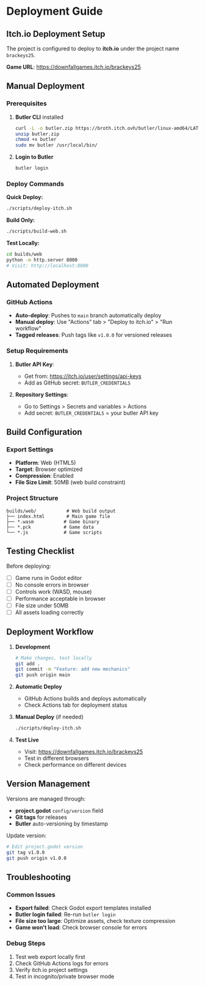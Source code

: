 # Deployment Guide

## Itch.io Deployment Setup

The project is configured to deploy to **itch.io** under the project name `brackeys25`.

**Game URL**: https://downfallgames.itch.io/brackeys25

## Manual Deployment

### Prerequisites
1. **Butler CLI** installed
   ```bash
   curl -L -o butler.zip https://broth.itch.ovh/butler/linux-amd64/LATEST/archive/default
   unzip butler.zip
   chmod +x butler
   sudo mv butler /usr/local/bin/
   ```

2. **Login to Butler**
   ```bash
   butler login
   ```

### Deploy Commands

**Quick Deploy:**
```bash
./scripts/deploy-itch.sh
```

**Build Only:**
```bash
./scripts/build-web.sh
```

**Test Locally:**
```bash
cd builds/web
python -m http.server 8000
# Visit: http://localhost:8000
```

## Automated Deployment

### GitHub Actions
- **Auto-deploy**: Pushes to `main` branch automatically deploy
- **Manual deploy**: Use "Actions" tab > "Deploy to itch.io" > "Run workflow"
- **Tagged releases**: Push tags like `v1.0.0` for versioned releases

### Setup Requirements
1. **Butler API Key**: 
   - Get from: https://itch.io/user/settings/api-keys
   - Add as GitHub secret: `BUTLER_CREDENTIALS`

2. **Repository Settings**:
   - Go to Settings > Secrets and variables > Actions
   - Add secret: `BUTLER_CREDENTIALS` = your butler API key

## Build Configuration

### Export Settings
- **Platform**: Web (HTML5)
- **Target**: Browser optimized
- **Compression**: Enabled
- **File Size Limit**: 50MB (web build constraint)

### Project Structure
```
builds/web/           # Web build output
├── index.html        # Main game file
├── *.wasm           # Game binary
├── *.pck            # Game data
└── *.js             # Game scripts
```

## Testing Checklist

Before deploying:
- [ ] Game runs in Godot editor
- [ ] No console errors in browser
- [ ] Controls work (WASD, mouse)
- [ ] Performance acceptable in browser
- [ ] File size under 50MB
- [ ] All assets loading correctly

## Deployment Workflow

1. **Development**
   ```bash
   # Make changes, test locally
   git add .
   git commit -m "Feature: add new mechanics"
   git push origin main
   ```

2. **Automatic Deploy**
   - GitHub Actions builds and deploys automatically
   - Check Actions tab for deployment status

3. **Manual Deploy** (if needed)
   ```bash
   ./scripts/deploy-itch.sh
   ```

4. **Test Live**
   - Visit: https://downfallgames.itch.io/brackeys25
   - Test in different browsers
   - Check performance on different devices

## Version Management

Versions are managed through:
- **project.godot** `config/version` field
- **Git tags** for releases
- **Butler** auto-versioning by timestamp

Update version:
```bash
# Edit project.godot version
git tag v1.0.0
git push origin v1.0.0
```

## Troubleshooting

### Common Issues
- **Export failed**: Check Godot export templates installed
- **Butler login failed**: Re-run `butler login`
- **File size too large**: Optimize assets, check texture compression
- **Game won't load**: Check browser console for errors

### Debug Steps
1. Test web export locally first
2. Check GitHub Actions logs for errors
3. Verify itch.io project settings
4. Test in incognito/private browser mode
